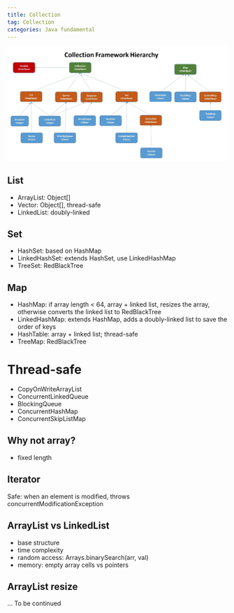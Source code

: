 ```yaml
---
title: Collection
tag: Collection
categories: Java fundamental
---
```


![Collection Framework](../image/collection/collection_framework.png)

## List
* ArrayList: Object[]
* Vector: Object[], thread-safe
* LinkedList: doubly-linked

## Set
* HashSet: based on HashMap
* LinkedHashSet: extends HashSet, use LinkedHashMap
* TreeSet: RedBlackTree

## Map
* HashMap: if array length < 64, array + linked list, resizes the array, otherwise converts the linked list to RedBlackTree
* LinkedHashMap: extends HashMap, adds a doubly-linked list to save the order of keys
* HashTable: array + linked list; thread-safe
* TreeMap: RedBlackTree

# Thread-safe
* CopyOnWriteArrayList
* ConcurrentLinkedQueue
* BlockingQueue
* ConcurrentHashMap
* ConcurrentSkipListMap

## Why not array?
* fixed length

## Iterator
Safe: when an element is modified, throws concurrentModificationException

## ArrayList vs LinkedList
* base structure
* time complexity
* random access: Arrays.binarySearch(arr, val)
* memory: empty array cells vs pointers

## ArrayList resize


... To be continued
